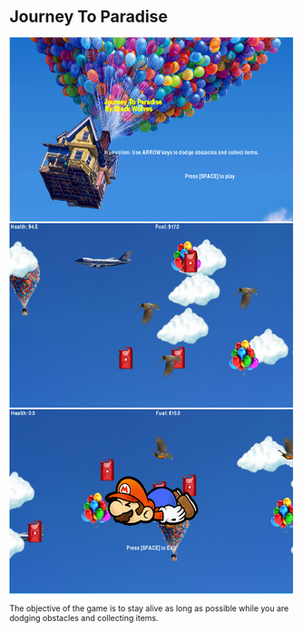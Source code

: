 <h1>Journey To Paradise</h1>
<img src="https://github.com/adai0789/Pygame-Project/blob/master/GamePlan/Splash%20Screen.PNG" width="500" height="325">
<img src="https://github.com/adai0789/Pygame-Project/blob/master/GamePlan/Gameplay.PNG" width="500" height="325">
<img src="https://github.com/adai0789/Pygame-Project/blob/master/GamePlan/GameOver.PNG" width="500" height="325">
<p>The objective of the game is to stay alive as long as possible while you are dodging obstacles and collecting items.</p>
